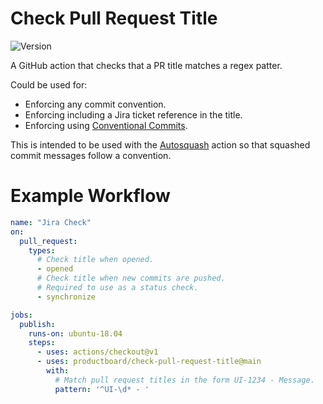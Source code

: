 # Check Pull Request Title

![Version](https://img.shields.io/github/v/release/dylanvann/check-pull-request-title?style=flat-square)

A GitHub action that checks that a PR title matches a regex patter.

Could be used for:

- Enforcing any commit convention.
- Enforcing including a Jira ticket reference in the title.
- Enforcing using [Conventional Commits](https://www.conventionalcommits.org/en/v1.0.0/).

This is intended to be used with the [Autosquash](https://github.com/tibdex/autosquash) action so that squashed commit messages follow a convention.

# Example Workflow

```yml
name: "Jira Check"
on:
  pull_request:
    types:
      # Check title when opened.
      - opened
      # Check title when new commits are pushed.
      # Required to use as a status check.
      - synchronize

jobs:
  publish:
    runs-on: ubuntu-18.04
    steps:
      - uses: actions/checkout@v1
      - uses: productboard/check-pull-request-title@main
        with:
          # Match pull request titles in the form UI-1234 - Message.
          pattern: '^UI-\d* - '
```
